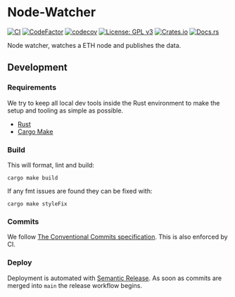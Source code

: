 # Node-Watcher
[![CI](https://github.com/freq-data/node-watcher/workflows/CI/badge.svg)](https://github.com/freq-data/node-watcher)
[![CodeFactor](https://www.codefactor.io/repository/github/freq-data/node-watcher/badge)](https://www.codefactor.io/repository/github/freq-data/node-watcher)
[![codecov](https://codecov.io/gh/freq-data/node-watcher/branch/main/graph/badge.svg?token=HHBhutxpnG)](https://codecov.io/gh/freq-data/node-watcher)
[![License: GPL v3](https://img.shields.io/badge/License-GPLv3-blue.svg)](https://github.com/freq-data/node-watcher/blob/main/LICENSE)
[![Crates.io](https://img.shields.io/crates/v/node-watcher?color=%23FF4500)](https://crates.io/crates/node-watcher)
[![Docs.rs](https://docs.rs/node-watcher/badge.svg)](https://docs.rs/crate/node-watcher)

Node watcher, watches a ETH node and publishes the data.

## Development

### Requirements
We try to keep all local dev tools inside the Rust environment to make the
setup and tooling as simple as possible.

* [Rust](https://www.rust-lang.org/tools/install)
* [Cargo Make](https://github.com/sagiegurari/cargo-make)

### Build

This will format, lint and build:
```
cargo make build
```

If any fmt issues are found they can be fixed with:
```
cargo make styleFix
```

### Commits

We follow [The Conventional Commits specification](https://www.conventionalcommits.org/en/v1.0.0-beta.4/#summary).
This is also enforced by CI.

### Deploy

Deployment is automated with [Semantic Release](https://github.com/semantic-release/semantic-release).
As soon as commits are merged into `main` the release workflow begins.
